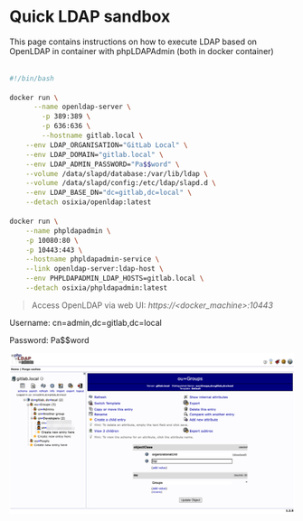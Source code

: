 # Quick LDAP sandbox

This page contains instructions on how to execute LDAP based on OpenLDAP in container with phpLDAPAdmin (both in docker container)

```bash

#!/bin/bash

docker run \
      --name openldap-server \
        -p 389:389 \
        -p 636:636 \
        --hostname gitlab.local \
	--env LDAP_ORGANISATION="GitLab Local" \
	--env LDAP_DOMAIN="gitlab.local" \
	--env LDAP_ADMIN_PASSWORD="Pa$$word" \
    --volume /data/slapd/database:/var/lib/ldap \
    --volume /data/slapd/config:/etc/ldap/slapd.d \
    --env LDAP_BASE_DN="dc=gitlab,dc=local" \
	--detach osixia/openldap:latest

docker run \
    --name phpldapadmin \
    -p 10080:80 \
    -p 10443:443 \
    --hostname phpldapadmin-service \
    --link openldap-server:ldap-host \
    --env PHPLDAPADMIN_LDAP_HOSTS=gitlab.local \
    --detach osixia/phpldapadmin:latest

```

> Access OpenLDAP via web UI: *https://<docker_machine>:10443*

Username: cn=admin,dc=gitlab,dc=local

Password: Pa$$word

![OpenLDAP](.attachments/openldap-rails.png)